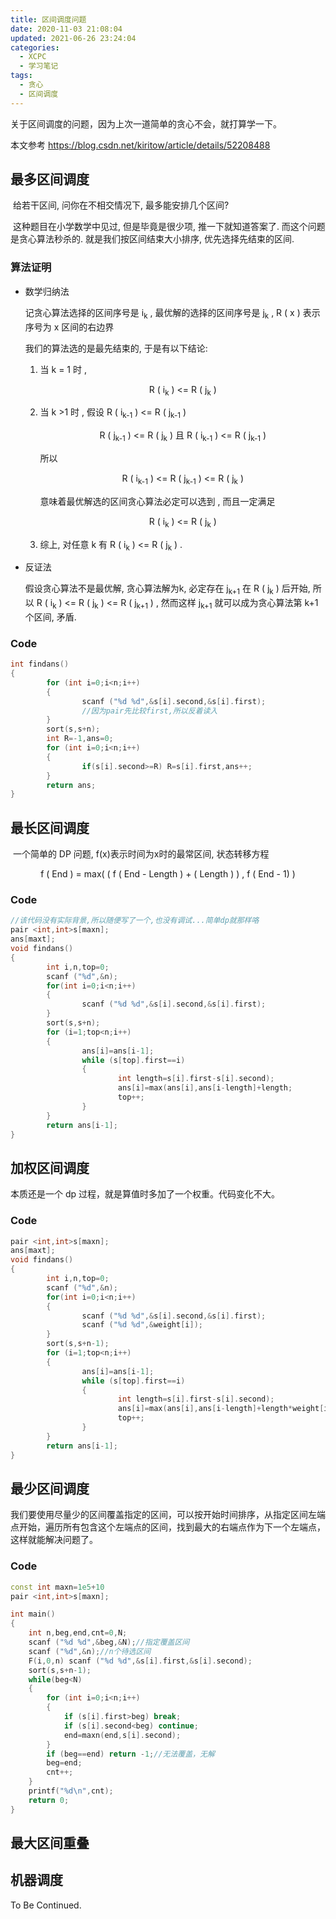 ```yaml
---
title: 区间调度问题
date: 2020-11-03 21:08:04
updated: 2021-06-26 23:24:04
categories:
  - XCPC
  - 学习笔记
tags:
  - 贪心
  - 区间调度
---
```

关于区间调度的问题，因为上次一道简单的贪心不会，就打算学一下。
<!-- more -->
本文参考 https://blog.csdn.net/kiritow/article/details/52208488 

## 最多区间调度

​		给若干区间, 问你在不相交情况下, 最多能安排几个区间?

​		这种题目在小学数学中见过, 但是毕竟是很少项, 推一下就知道答案了. 而这个问题是贪心算法秒杀的. 就是我们按区间结束大小排序, 优先选择先结束的区间. 

### 算法证明

- 数学归纳法

    记贪心算法选择的区间序号是 i<sub>k</sub> , 最优解的选择的区间序号是 j<sub>k</sub> , R ( x ) 表示序号为 x 区间的右边界

    我们的算法选的是最先结束的, 于是有以下结论: 

    1. 当 k = 1 时 ,

        <center> R ( i<sub>k</sub> ) <= R ( j<sub>k</sub> ) </center> 

    2. 当 k >1 时 , 假设 R ( i<sub>k-1</sub> ) <= R ( j<sub>k-1</sub> ) 

        <center> R ( j<sub>k-1</sub> ) <= R ( j<sub>k</sub> ) 且 R ( i<sub>k-1</sub> ) <= R ( j<sub>k-1</sub> ) </center>

        所以 

        <center> R ( i<sub>k-1</sub> ) <= R ( j<sub>k-1</sub> ) <= R ( j<sub>k</sub> ) </center>

        意味着最优解选的区间贪心算法必定可以选到 , 而且一定满足

        <center>  R ( i<sub>k</sub> ) <= R ( j<sub>k</sub> ) </center>

    3. 综上, 对任意 k 有  R ( i<sub>k</sub> ) <= R ( j<sub>k</sub> ) .

- 反证法

    假设贪心算法不是最优解, 贪心算法解为k, 必定存在 j<sub>k+1</sub> 在 R ( j<sub>k</sub> ) 后开始, 所以 R ( i<sub>k</sub> ) <= R ( j<sub>k</sub> ) <= R ( j<sub>k+1</sub> ) , 然而这样 j<sub>k+1</sub> 就可以成为贪心算法第 k+1 个区间, 矛盾.

### Code

```cpp
int findans()
{
		for (int i=0;i<n;i++)
        {
                scanf ("%d %d",&s[i].second,&s[i].first);
            	//因为pair先比较first,所以反着读入
        }
        sort(s,s+n);
        int R=-1,ans=0;
        for (int i=0;i<n;i++)
        {
                if(s[i].second>=R) R=s[i].first,ans++;
        }
        return ans;
}
```

## 最长区间调度

​		一个简单的 DP 问题, f(x)表示时间为x时的最常区间, 状态转移方程

<center> f ( End ) = max( ( f ( End - Length ) + ( Length ) ) , f ( End - 1) )</center>

### Code
```cpp
//该代码没有实际背景,所以随便写了一个,也没有调试...简单dp就那样咯
pair <int,int>s[maxn];
ans[maxt];
void findans()
{
        int i,n,top=0;
        scanf ("%d",&n);
        for(int i=0;i<n;i++)
        {
                scanf ("%d %d",&s[i].second,&s[i].first);
        }
        sort(s,s+n);
        for (i=1;top<n;i++)
        {
                ans[i]=ans[i-1];
                while (s[top].first==i)
                {
                        int length=s[i].first-s[i].second);
                        ans[i]=max(ans[i],ans[i-length]+length;
                        top++;
                }
        }
        return ans[i-1];
}
```

## 加权区间调度
本质还是一个 dp 过程，就是算值时多加了一个权重。代码变化不大。

### Code
```cpp
pair <int,int>s[maxn];
ans[maxt];
void findans()
{
        int i,n,top=0;
        scanf ("%d",&n);
        for(int i=0;i<n;i++)
        {
                scanf ("%d %d",&s[i].second,&s[i].first);
                scanf ("%d %d",&weight[i]);
        }
        sort(s,s+n-1);
        for (i=1;top<n;i++)
        {
                ans[i]=ans[i-1];
                while (s[top].first==i)
                {
                        int length=s[i].first-s[i].second);
                        ans[i]=max(ans[i],ans[i-length]+length*weight[i];
                        top++;
                }
        }
        return ans[i-1];
}
```
## 最少区间调度
我们要使用尽量少的区间覆盖指定的区间，可以按开始时间排序，从指定区间左端点开始，遍历所有包含这个左端点的区间，找到最大的右端点作为下一个左端点，这样就能解决问题了。
### Code    
```cpp
const int maxn=1e5+10
pair <int,int>s[maxn];

int main()
{
	int n,beg,end,cnt=0,N;
	scanf ("%d %d",&beg,&N);//指定覆盖区间
	scanf ("%d",&n);//n个待选区间
	F(i,0,n) scanf ("%d %d",&s[i].first,&s[i].second);
	sort(s,s+n-1);
	while(beg<N)
	{
		for (int i=0;i<n;i++)
		{
			if (s[i].first>beg) break;
			if (s[i].second<beg) continue;
			end=maxn(end,s[i].second);
		}
		if (beg==end) return -1;//无法覆盖，无解
		beg=end;
		cnt++;
	}
	printf("%d\n",cnt);
	return 0;
}
```
## 最大区间重叠

## 机器调度



To Be Continued.

<!-- Q.E.D. -->